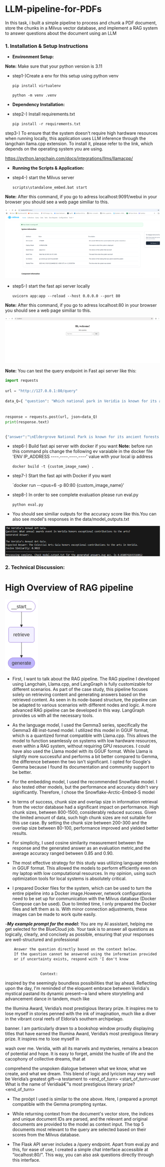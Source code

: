 # LLM-pipeline-for-PDFs
In this task, i built a simple pipeline to process and chunk a PDF document, store the chunks in a Milvus vector database, and implement a RAG system to answer questions about the document using an LLM

### 1. **Installation & Setup Instructions**

- **Environment Setup:**

 **Note:** Make sure that your python version is 3.11

* step1-)Create a env for this setup using python venv

    `pip install virtualenv`

    `python -m venv .venv`


- **Dependency Installation:**  
* step2-) Install requirements.txt

    `pip install -r requirements.txt`

step3-) To ensure that the system doesn't require high hardware resources when running locally, this application uses LLM inference through the langchain llama.cpp extension. To install it, please refer to the link, which depends on the operating system you are using.

https://python.langchain.com/docs/integrations/llms/llamacpp/


- **Running the Scripts & Application:**  
* step4-) start the Milvus server

    `scripts\standalone_embed.bat start`

 **Note:** After this command, if you go to adress localhost:9091/webui in your browser you should see a web page similiar to this. 

 ![Alt text](llm_case_study/src/images/milvus_db.png)


* step5-) start the fast api server locally

    `uvicorn app:app --reload --host 0.0.0.0 --port 80`

 **Note:** After this command, if you go to adress localhost:80 in your browser you should see a web page similiar to this. 

 ![Alt text](llm_case_study/src/images/flask_html.png)

 **Note:** You can test the query endpoint in Fast api server like this:
```python
import requests

url = "http://127.0.0.1:80/query"

data_Q={ "question": "Which national park in Veridia is known for its ancient forests?" }


response = requests.post(url, json=data_Q)
print(response.text)

```
```python

{"answer":"\nEldergrove National Park is known for its ancient forests."}

```

* step6-) Build fast api server with docker if you want
 **Note:** before run this command pls change the following ev varaiable in the docker file 'ENV IP_ADDRESS ----.----.----.----' value with your local ip address

    `docker build -t {custom_image_name} .`

* step7-) Start the fast api with Docker if you want

    `docker run --cpus=6 -p 80:80  {custom_image_name}'

* step8-) In order to see complete evaluation please run eval.py

    `python eval.py`
* You should see similiar outputs for the accuracy score like this.You can also see model's responses in the data/model_outputs.txt

![Alt text](llm_case_study/src/images/study_result.png)


### 2. **Technical Discussion:**

# High Overview of RAG pipeline 
![Alt text](llm_case_study/src/images/pipeline_high_level_overview.png)

- First, I want to talk about the RAG pipeline. The RAG pipeline I developed using Langchain, Llama.cpp, and LangGraph is fully customizable for different scenarios. As part of the case study, this pipeline focuses solely on retrieving content and generating answers based on the retrieved content. As seen in its node-based structure, the pipeline can be adapted to various scenarios with different nodes and logic. A more advanced RAG pipeline can be developed in this way. LangGraph provides us with all the necessary tools.

- As the language model, I used the Gemma3 series, specifically the Gemma3 4B inst-tuned model. I utilized this model in GGUF format, which is a quantized format compatible with Llama.cpp. This allows the model to function seamlessly on systems with low hardware resources, even within a RAG system, without requiring GPU resources.
I could have also used the Llama model with its GGUF format. While Llama is slightly more successful and performs a bit better compared to Gemma, the difference between the two isn't significant. I opted for Google's Gemma because I found its documentation and community support to be better.

- For the embedding model, I used the recommended Snowflake model. I also tested other models, but the performance and accuracy didn't vary significantly. Therefore, I chose the Snowflake-Arctic-Embed-S model

- In terms of success, chunk size and overlap size in information retrieval from the vector database had a significant impact on performance. High chunk sizes, between 800-1500, considerably reduced success. Given the limited amount of data, such high chunk sizes are not suitable for this use case. By setting the chunk size between 200-300 and the overlap size between 80-100, performance improved and yielded better results.

- For simplicity, I used cosine similarity measurement between the response and the generated answer as an evaluation metric,and the average accuracy ranged between 0.85 and 0.90.

- The most effective strategy for this study was utilizing language models in GGUF format. This allowed the models to perform efficiently even on my laptop with low computational resources. In my opinion, using such optimization tools for local systems is absolutely critical.

- I prepared Docker files for the system, which can be used to turn the entire pipeline into a Docker image.However, network configurations need to be set up for communication with the Milvus database (Docker Compose can be used). Due to limited time, I only prepared the Docker files and left them as is. With minor connection adjustments, these images can be made to work quite easily.


-***My example prompt for the model:***                    You are my AI assistant, helping me get selected for the BlueCloud job. Your task is to answer all questions as logically, clearly, and concisely as possible, ensuring that your responses are well-structured and professional

        Answer the question directly based on the context below.
        If the question cannot be answered using the information provided
        or if uncertainty exists, respond with 'I don't know


                    Context:

inspired by the seemingly boundless possibilities that lay ahead.
Reflecting upon the day, I'm reminded of the eloquent embrace between Veridia's mystical pastand its dynamic present—a land where storytelling and advancement dance in tandem, much like

the  Illumina  Award,  Veridia’s  most  prestigious  literary  prize.  It  inspires  me  to  lose  myself  in stories penned with the ink of imagination, much like a diver in the vibrant coral reefs of Eldoria’s
southern archipelago.

banner. I am particularly drawn to a bookshop window proudly displaying titles that have earned the  Illumina  Award,  Veridia’s  most  prestigious  literary  prize.  It  inspires  me  to  lose  myself  in

wash  over  me.  Veridia,  with  all  its  marvels  and  mysteries,  remains  a  beacon  of  potential  and hope. It is easy to forget, amidst the hustle of life and the cacophony of collective dreams, that at

comprehend  the  unspoken  dialogue  between  what  we  know,  what  we  create,  and  what  we dream. This blend of logic and lyricism may very well be Veridia’s greatest gift—a testament to
                    <end_of_turn>
                    <start_of_turn>user
                    What is the name of Veridiaâ€™s most prestigious literary prize?
                    <end_of_turn>

- The proöpt I used is similar to the one above. Here, I prepared a prompt compatible with the Gemma prompting syntax.

- While returning context from the document's vector store, the indices and unique document IDs are parsed, and the relevant and original documents are provided to the model as context input. The top 5 documents most relevant to the query are selected based on their scores from the Milvus database.

- The Flask API server includes a /query endpoint. Apart from eval.py and this, for ease of use, I created a simple chat interface accessible at "localhost:80/". This way, you can also ask questions directly through this interface.


